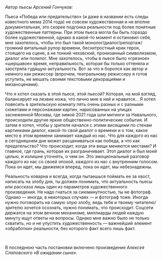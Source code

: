 <p><i>Автор пьесы Арсений Гончуков:</i></p>
<p>Пьеса «Победа или предательство» (и даже в названии есть следы известного мема 2014 года) не совсем художественная и не вполне документальная, это скорее подгонка реальности под более понятные художественные паттерны. При этом пьеса могла бы быть гораздо более художественной, однако в какой-то момент я остановил себя, мне захотелось, чтобы это был такой монолог/диалог/репортаж/громкий витальный рупор времени, бесхитростный крик героя, стоящего на сцене, а не тонкий чеховский, пронизанный символизмом, диалог или полилог. Мне захотелось, чтобы в пьесе было «грязное» «шершавое» время, неправильность, которая бы только оттеняла и заостряла гудящую актуальность. Вот за что я боролся как автор и немного как режиссер (впрочем, театральному режиссеру я готов уступить, не мешать своими текстовыми декорациями и мизансценами).</p>
<p>Что я хотел сказать в этой пьесе, этой пьесой? Которая, на мой взгляд, балансирует на лезвие ножа, что лично мне в ней и нравится… Я хотел повесить в зрительскую комнату пять очень разных и с разными сюжетами и персонажами картин, нарисованных на улицах заснеженной Москвы, где зимой 2021 года шли митинги за Навального, происходили другие яркие общественно-политические события. И затем я хотел, чтобы у зрителя начался с этими висящими по стенам картинками диалог, какой-то свой диалог о времени и о том, какое место в этом времени занимает каждый из нас. Что для каждого из нас в сегодняшнем дне может расцениваться как победа, а что как предательство? Что происходит, когда эти вещи меняются местами? И главное, где грань, которая их разграничивает. Этот диалог и был моей целью, и излишне уточнять, о чем он. Это эмоциональный разговор каждого из нас со своей эпохой, каждого из нас с внутренним голосом. Пока он идет, мы движемся вперед, пока он идет, мы небезнадежны.</p>
<p>Реальность коварна и всегда, когда пытаешься поймать ее за хвост, написать на злобу дня, ты должен понимать, что актуальность пьесы или рассказа лишь один из параметров художественного произведения. Не надо гнаться за сиюминутностью, ты не фотограф. Однако — иногда, в некоторых случаях — и фотограф тоже. Иногда нужно поговорить на самую злую злобу, ведь тебе и твоему читателю/зрителю хочется осознать, нужно понимать, что происходит. Соцсети держатся на этом вечном механизме, миллиарды людей каждую минуту ищут ответы на вопросы. Однако мне важно было не только схватить, но и не упустить художественность — важнейший элемент «обработки» реальности, без которого факт всего лишь факт.</p>
<br>
<p>В последнюю часть постановки включено произведение <i>Алексея Слаповского «В ожидании сына»</i>.</p>
